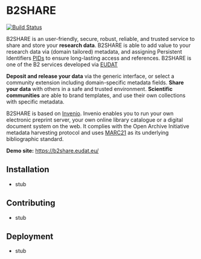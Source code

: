 B2SHARE
=======

[![Build Status](https://travis-ci.org/EUDAT-B2SHARE/b2share.svg?branch=b2share-next)](https://travis-ci.org/EUDAT-B2SHARE/b2share)

B2SHARE is an user-friendly, secure, robust, reliable, and trusted service to share and store your **research data**. B2SHARE is able to add value to your research data via (domain tailored) metadata, and assigning Persistent Identifiers [PIDs](http://www.pidconsortium.eu/) to ensure long-lasting access and references. B2SHARE is one of the B2 services developed via [EUDAT](http://www.eudat.eu/)

**Deposit and release your data** via the generic interface, or select a community extension including domain-specific metadata fields. **Share your data** with others in a safe and trusted environment. **Scientific communities** are able to brand templates, and use their own collections with specific metadata.

B2SHARE is based on [Invenio](http://invenio-software.org/). Invenio enables you to run your own electronic preprint server, your own online library catalogue or a digital document system on the web. It complies with the Open Archive Initiative metadata harvesting protocol and uses [MARC21](http://www.loc.gov/marc/) as its underlying bibliographic standard.

**Demo site:** https://b2share.eudat.eu/

## Installation

* stub


## Contributing

* stub


## Deployment

* stub
